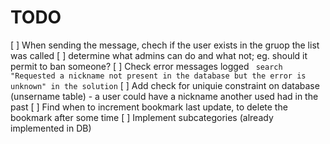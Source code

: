 # TODO
[ ] When sending the message, chech if the user exists in the gruop the list was called
[ ] determine what admins can do and what not; eg. should it permit to ban someone?
[ ] Check error messages logged ``` search "Requested a nickname not present in the database but the error is unknown" in the solution```
[ ] Add check for uniquie constraint on database (unsername table) - a user could have a nickname another used had in the past
[ ] Find when to increment bookmark last update, to delete the bookmark after some time
[ ] Implement subcategories (already implemented in DB)